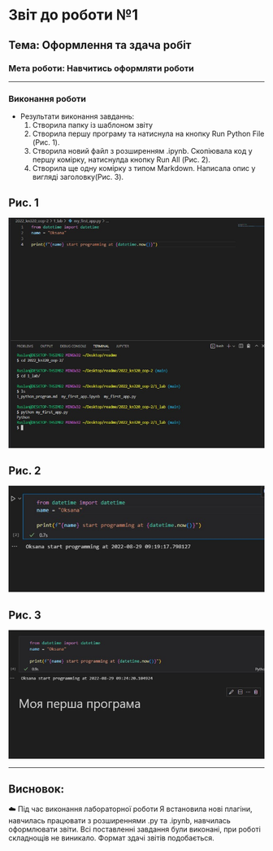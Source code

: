 # Звіт до роботи №1 
## Тема: Оформлення та здача робіт

### Мета роботи: Навчитись оформляти роботи 

----


### Виконання роботи
- Результати виконання завданнь:
    1. Створила папку із шаблоном звіту
    1. Створила першу програму та натиснула на кнопку Run Python File (Рис. 1). 
    1. Створила новий файл з розширенням .ipynb. Скопіювала код у першу комірку, натиснулда кнопку Run All (Рис. 2).
    1. Створила ще одну комірку з типом Markdown. Написала опис у вигляді заголовку(Рис. 3).


## Рис. 1
![Screenshot_1](https://github.com/TemnaOksana/2022_kn320_oop/raw/main/photo/sr.jpg)
## Рис. 2
![Screenshot_1](https://github.com/TemnaOksana/2022_kn320_oop/raw/main/photo/sr2.jpg)
## Рис. 3
![Screenshot_1](https://github.com/TemnaOksana/2022_kn320_oop/raw/main/photo/sr3.jpg)

---

## Висновок:
:cloud: Під час виконання лабораторної роботи Я встановила нові плагіни, навчилась працювати з розширеннями .py та .ipynb, навчилась оформлювати звіти. Всі поставленні завдання були виконані, при роботі складнощів не виникало. Формат здачі звітів подобається.
